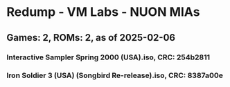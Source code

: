 # Redump - VM Labs - NUON MIAs
## Games: 2, ROMs: 2, as of 2025-02-06
### Interactive Sampler Spring 2000 (USA).iso, CRC: 254b2811
### Iron Soldier 3 (USA) (Songbird Re-release).iso, CRC: 8387a00e
